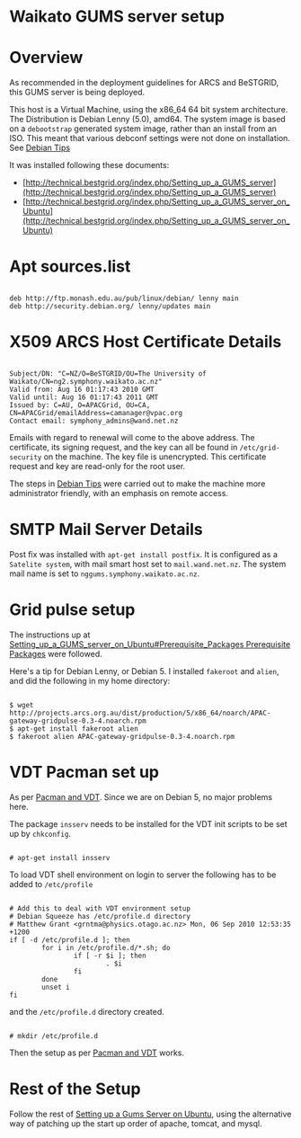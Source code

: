 # Waikato GUMS server setup

# Overview

As recommended in the deployment guidelines for ARCS and BeSTGRID, this GUMS server is being deployed.

This host is a Virtual Machine, using the x86_64 64 bit system architecture.  The Distribution is Debian Lenny (5.0), amd64.  The system image is based on a `debootstrap` generated system image, rather than an install from an ISO.  This meant that various debconf settings were not done on installation.  See [Debian Tips](/wiki/spaces/BeSTGRID/pages/3816950813)

It was installed following these documents:

- [http://technical.bestgrid.org/index.php/Setting_up_a_GUMS_server](http://technical.bestgrid.org/index.php/Setting_up_a_GUMS_server)
- [http://technical.bestgrid.org/index.php/Setting_up_a_GUMS_server_on_Ubuntu](http://technical.bestgrid.org/index.php/Setting_up_a_GUMS_server_on_Ubuntu)

# Apt sources.list

``` 

deb http://ftp.monash.edu.au/pub/linux/debian/ lenny main
deb http://security.debian.org/ lenny/updates main

```

# X509 ARCS Host Certificate Details

``` 

Subject/DN: "C=NZ/O=BeSTGRID/OU=The University of Waikato/CN=ng2.symphony.waikato.ac.nz"
Valid from: Aug 16 01:17:43 2010 GMT
Valid until: Aug 16 01:17:43 2011 GMT
Issued by: C=AU, O=APACGrid, OU=CA, CN=APACGrid/emailAddress=camanager@vpac.org
Contact email: symphony_admins@wand.net.nz

```

Emails with regard to renewal will come to the above address.  The certificate, its signing request, and the key can all be found in `/etc/grid-security` on the machine.  The key file is unencrypted. This certificate request and key are read-only for the root user.

The steps in [Debian Tips](/wiki/spaces/BeSTGRID/pages/3816950813) were carried out to make the machine more administrator friendly, with an emphasis on remote access.

# SMTP Mail Server Details

Post fix was installed with `apt-get install postfix`.  It is configured as a `Satelite system`, with mail smart host set to `mail.wand.net.nz`.  The system mail name is set to `nggums.symphony.waikato.ac.nz`.

# Grid pulse setup

The instructions up at [Setting_up_a_GUMS_server_on_Ubuntu#Prerequisite_Packages Prerequisite Packages](https://reannz.atlassian.net/wiki/pages/createpage.action?spaceKey=BeSTGRID&title=Setting_up_a_GUMS_server_on_Ubuntu&linkCreation=true&fromPageId=3816950733) were followed.

Here's a tip for Debian Lenny, or Debian 5. I installed `fakeroot` and `alien`, and did the following in my home directory:

``` 

$ wget http://projects.arcs.org.au/dist/production/5/x86_64/noarch/APAC-gateway-gridpulse-0.3-4.noarch.rpm
$ apt-get install fakeroot alien
$ fakeroot alien APAC-gateway-gridpulse-0.3-4.noarch.rpm

```

# VDT Pacman set up

As per [Pacman and VDT](http://technical.bestgrid.org/index.php/Setting_up_a_GUMS_server_on_Ubuntu#Pacman_and_VDT). Since we are on Debian 5, no major problems here.

The package `insserv` needs to be installed for the VDT init scripts to be set up by `chkconfig`.

``` 

# apt-get install insserv

```

To load VDT shell environment on login to server the following has to be added to `/etc/profile`

``` 

# Add this to deal with VDT environment setup
# Debian Squeeze has /etc/profile.d directory
# Matthew Grant <grntma@physics.otago.ac.nz> Mon, 06 Sep 2010 12:53:35 +1200
if [ -d /etc/profile.d ]; then
        for i in /etc/profile.d/*.sh; do
                if [ -r $i ]; then
                        . $i
                fi
        done
        unset i
fi

```

and the `/etc/profile.d` directory created.

``` 

# mkdir /etc/profile.d

```

Then the setup as per [Pacman and VDT](http://technical.bestgrid.org/index.php/Setting_up_a_GUMS_server_on_Ubuntu#Pacman_and_VDT) works.

# Rest of the Setup

Follow the rest of [Setting up a Gums Server on Ubuntu](http://technical.bestgrid.org/index.php/Setting_up_a_GUMS_server_on_Ubuntu#Configure_VDT_certificate_distribution), using the alternative way of patching up the start up order of apache, tomcat, and mysql.
